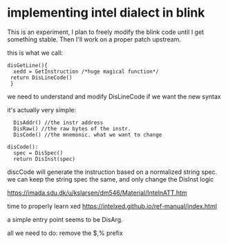 
# implementing intel dialect in blink

This is an experiment, I plan to freely modify
the blink code until I get something stable.
Then I'll work on a proper patch upstream.


this is what we call:

    disGetLine(){
      xedd = GetInstruction /*huge magical function*/
     return DisLineCode()
     }


we need to understand and modify DisLineCode
if we want the new syntax

it's actually very simple:
```
  DisAddr() //the instr address
  DisRaw() //the raw bytes of the instr.
  DisCode() //the mnemonic. what we want to change
```

    disCode():
      spec = DisSpec()
      return DisInst(spec)

discCode will generate the instruction
based on a normalized string spec.
we can keep the string spec the same,
and only change the DisInst logic

https://imada.sdu.dk/u/kslarsen/dm546/Material/IntelnATT.htm


time to properly learn xed
https://intelxed.github.io/ref-manual/index.html




a simple entry point seems to be DisArg.

all we need to do:
remove the $,% prefix


